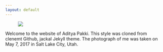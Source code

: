 ```yaml
---
layout: default
---
```


<p>
<figure class="site-profile">
    <img src="{{ site.baseurl }}/assets/img/profile.jpg">
</figure>
Welcome to the website of Aditya Pakki. This style was cloned from clenemt Github, jackal Jekyll theme.
The photograph of me was taken on May 7, 2017 in Salt Lake City, Utah.
</p>
